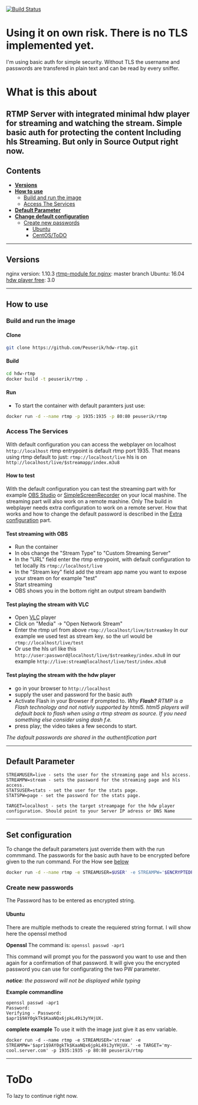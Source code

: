 [![Build Status](https://travis-ci.org/Peuserik/hdw-rtmp.svg?branch=master)](https://travis-ci.org/Peuserik/hdw-rtmp)

# **Using it on own risk**. There is no TLS implemented yet.
I'm using basic auth for simple security. Without TLS the username and passwords are transfered in plain text and can be read by every sniffer.

# What is this about
RTMP Server with integrated minimal hdw player for streaming and watching the stream. 
Simple basic auth for protecting the content
Including hls Streaming. But only in Source Output right now.
---
## Contents

- [**Versions**](#versions)
- [**How to use**](#how-to-use)
  - [Build and run the image](#build-and-run-the-image)
  - [Access The Services](#access-the-services)
- [**Default Parameter**](#default-parameter)
- [**Change default configuration**](#set-configuration)
  - [Create new passwords](#create-new-passwords)
    - [Ubuntu](#ubuntu)
    - [CentOS/ToDO](#todo)

---
## Versions

nginx version: 1.10.3
[rtmp-module for nginx](https://github.com/arut/nginx-rtmp-module "arut/nginx-rtmp-module"): master branch
Ubuntu: 16.04
[hdw player free](https://www.hdwplayer.com/): 3.0

---
## How to use
### Build and run the image
#### Clone #
```bash
git clone https://github.com/Peuserik/hdw-rtmp.git
```
#### Build #

```bash
cd hdw-rtmp
docker build -t peuserik/rtmp .
```

#### Run ##
* To start the container with default paramters just use:
```bash
docker run -d --name rtmp -p 1935:1935 -p 80:80 peuserik/rtmp
```

### Access The Services
With default configuration you can access the webplayer on localhost
`http://localhost`
rtmp entrypoint is default rtmp port 1935. That means using rtmp default to just:
`rtmp://localhost/live`
hls is on 
`http://localhost/live/$streamapp/index.m3u8`

#### How to test
With the default configuration you can test the streaming part with for example [OBS Studio](https://obsproject.com/) or [SimpleScreenRecorder](http://www.maartenbaert.be/simplescreenrecorder/) on your local mashine. The streaming part will also work on a remote mashine. Only The build in webplayer needs extra configuration to work on a remote server. How that works and how to change the default password is described in the [Extra configuration](#extra-configuration) part.

#### Test streaming with OBS
* Run the container
* In obs change the "Stream Type" to "Custom Streaming Server"
* In the "URL" field enter the rtmp entrypoint, with default configuration to tet locally its `rtmp://localhost/live`
* In the "Stream key" field add the stream app name you want to expose your stream on for example "test"
* Start streaming
* OBS shows you in the bottom right an output stream bandwith

#### Test playing the stream with VLC
* Open [VLC](http://www.videolan.org/vlc/index.html) player
* Click on "Media" -> "Open Network Stream"
* Enter the rtmp url from above `rtmp://localhost/live/$streamkey` In our example we used test as stream key. so the url would be `rtmp://localhost/live/test`
* Or use the hls url like this `http://user:password@localhost/live/$streamkey/index.m3u8` in our example `http://live:stream@localhost/live/test/index.m3u8` 


#### Test playing the stream with the hdw player
* go in your browser to `http://localhost`
* supply the user and password for the basic auth
* Activate Flash in your Browser if prompted to.
*Why **Flash?** RTMP is a Flash technology and not nativly supported by html5. html5 players will default back to flash when using a rtmp stream as source. If you need something else consider using dash f.e.*
* press play; the video takes a few seconds to start.

*The dafault passwords are shared in the authentification part*

---
## Default Parameter
```
STREAMUSER=live - sets the user for the streaming page and hls access.
STREAMPW=stream - sets the password for the streaming page and hls access.
STATSUSER=stats - set the user for the stats page.
STATSPW=page - set the password for the stats page.

TARGET=localhost - sets the target streampage for the hdw player configuration. Should point to your Server IP adress or DNS Name
```

---

## Set configuration ##

To change the default parameters just override them with the run commmand. The passwords for the basic auth have to be encrypted before given to the run command. For the How see [below](#create-new-passwords) 
```bash
docker run -d --name rtmp -e STREAMUSER=$USER' -e STREAMPW='$ENCRYPTEDPASSWORD' -e TARGET='my-cool.server.com' -p 1935:1935 -p 80:80 peuserik/rtmp
```

### Create new passwords

The Password has to be entered as encrypted string.
 
#### Ubuntu
There are multiple methods to create the requiered string format. I will show here the openssl method

**Openssl**
The command is:
```openssl passwd -apr1```

This command will prompt you for the password you want to use and then again for a confirmation of that password.
It will give you the encrypted password you can use for configurating the two PW parameter.

***_notice_**: the password will not be displayed while typing*

**Example commandline**
```
openssl passwd -apr1
Password:
Verifying - Password:
$apr1$9AY0gkTk$KaaNQx6jpkL49i3yYHjUX.
```

**complete example**
To use it with the image just give it as env variable.
```
docker run -d --name rtmp -e STREAMUSER='stream' -e STREAMPW='$apr1$9AY0gkTk$KaaNQx6jpkL49i3yYHjUX.' -e TARGET='my-cool.server.com' -p 1935:1935 -p 80:80 peuserik/rtmp
```

---
# ToDo
To lazy to continue right now.
